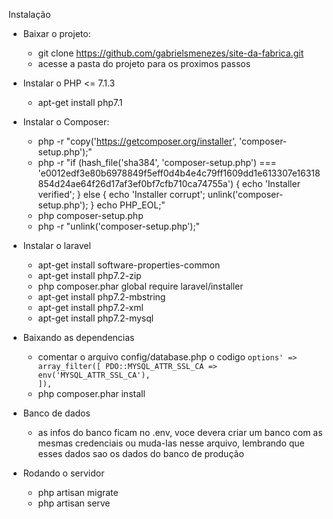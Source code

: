Instalação
  - Baixar o projeto:
    - git clone https://github.com/gabrielsmenezes/site-da-fabrica.git
    - acesse a pasta do projeto para os proximos passos
  
  - Instalar o PHP <= 7.1.3
    - apt-get install php7.1
  
  - Instalar o Composer:
    - php -r "copy('https://getcomposer.org/installer', 'composer-setup.php');"
    - php -r "if (hash_file('sha384', 'composer-setup.php') === 'e0012edf3e80b6978849f5eff0d4b4e4c79ff1609dd1e613307e16318854d24ae64f26d17af3ef0bf7cfb710ca74755a') { echo 'Installer verified'; } else { echo 'Installer corrupt'; unlink('composer-setup.php'); } echo PHP_EOL;"
    - php composer-setup.php
    - php -r "unlink('composer-setup.php');"
  
  - Instalar o laravel
    - apt-get install software-properties-common
    - apt-get install php7.2-zip
    - php composer.phar global require laravel/installer
    - apt-get install php7.2-mbstring
    - apt-get install php7.2-xml
    - apt-get install php7.2-mysql
    
 - Baixando as dependencias
    - comentar o arquivo config/database.php o codigo <code>options' => array_filter([
             PDO::MYSQL_ATTR_SSL_CA => env('MYSQL_ATTR_SSL_CA'),
        ]),</code>
    - php composer.phar install
    
 - Banco de dados
    - as infos do banco ficam no .env, voce devera criar um banco com as mesmas credenciais ou muda-las nesse arquivo, lembrando que esses dados sao os dados do banco de produção

  - Rodando o servidor
    - php artisan migrate
    - php artisan serve
